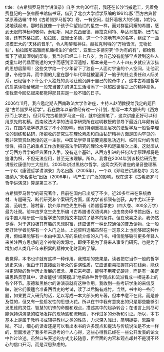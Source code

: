 title: 《古希腊罗马哲学讲演录》自序
⼤约30年前，我还在⻓沙当搬运⼯，凭着免费登记的⼀张省图书馆借书证，借到了北京⼤学哲学系编的1961年版“⻄⽅古典哲学原著选辑”中的《古希腊罗⻢哲学》卷，⼀有空闲，就怀着极⼤的兴趣，如饥似渴地读起来。那时我就像⼀个孩⼦仰望灿烂的星空⼀样，⾯对群星闪耀的希腊，感到⽆限的神秘和敬仰。泰勒斯、阿那克⻄曼德、赫拉克利特、毕达哥拉斯、巴门尼德，还有苏格拉底、柏拉图、亚⾥⼠多德，这⼀个个掷地有声的名字，组成了⼀曲规模宏⼤的“天体的⾳乐”，令⼈陶醉和神往。赫拉克利特的“万物皆流，⽆物⻓驻”，柏拉图那⾼雅⽽机趣横⽣的“会饮”，亚⾥⼠多德穷究“作为有的有”，都给我留下了极其深刻的印象。我当时已经⼆⼗七⼋岁，为⾃⼰没有能够早点读到这些⼈类童年时代晶莹剔透的⽂字⽽感到深深遗憾，那本来是⼀个⼈⼗四五岁就应该涉猎的思想启蒙啊！这些⽂字给⼀个少年留下了独⾃⼀⼈⾯对宇宙的个⼈空间，让他沉思，令他惊异。⽽中国的⼉童在那个年代早就被灌满了⼀脑⼦的社会责任和⼈际关系，已经留不下什么个⼈独处的余地让他沉醉于⾃⼰的惊奇中了。这本古希腊哲学的启蒙读物给我那⼀段充当苦⼒的谋⽣⽣活增添了⼀抹超然世俗之上的精神亮⾊，使我⾄今回忆起来都觉得那其实是⼀段不错的⽇⼦。

2006年11⽉，我应邀定期去⻄南政法⼤学作讲座，主持⼈赵明教授给我定的题⽬是“古希腊罗⻢哲学”。我在数年以前曾经有过⼀个计划，想写⼀本⼤部头的《⻄⽅形⽽上学史》，但只写完古希腊罗⻢这⼀段，就中途搁笔了，这次讲座正好可以利⽤原先的初稿。⻄南政法⼤学的法理学研究所在赵明教授的领导下最近⼏年颇有活⼒，在国内法学界造成了不⼩的影响。他们特别重视⾼层次的法哲学及⼀般哲学理论的训练和钻研，所招收的研究⽣在理论素质和⾃由钻研精神⽅⾯是国内罕⻅的。我⾮常赞赏赵教授的这⼀主张，中国法学界⽬前要克服急功近利、临时应付的传统惯性，把⾃⼰的重点⼯作放到提⾼法学研究的理论⽔平和逻辑层次上来，这就须从学习⻄⽅哲学的经典著作⼊⼿。没有这个基础，从⻄⽅引进的任何法学原理都将是逾淮为枳，不但⽆法应⽤，甚⾄⽆法理解。所以，我曾在2004年到该校给研究⽣讲授过康德的三⼤批判，2005年讲过⿊格尔哲学，这两次系列讲座的录⾳整理稿⼀个以《康德哲学讲演录》为名出版（2005年），⼀个以《邓晓芒讲⿊格尔》为名被纳⼊“未名讲坛”出版（2006年），均产⽣了⼴泛的影响。现在这本《古希腊罗⻢哲学讲演录》算是第三本了。

古希腊罗⻢哲学的研究著作，⽬前在国内已出版了不少。近20多年来在系统教材、专题研究、断代研究和个案研究⽅⾯，国内学者都颇有创获，其中尤以汪⼦嵩、范明⽣、陈村富、姚介厚四位先⽣所著《希腊哲学史》（四⼤卷、300余万字）最为壮观。前年由罗念⽣先⽣所编《古希腊语汉语词典》也由商务印书馆出版，也给中国⼈精研这⼀段哲学史的原始⽂本提供了基本的条件。但在欣喜之余，我仍然觉得，对于这段极其有趣的思想财富，还应该有⼀种⽐较通俗的普及读物，让⼀般爱好哲学者能够有⼀个⼊门之处。上述资料选编虽然在⼀定意义上也能够起这种作⽤，但如果能够有⼀本由中国⼈写的系统介绍的⼊门书，相信能够吸引更多年轻⼈来关注⻄⽅思想的这个神秘的发源地，即使不是为了将来从事专门研究，也是为了增加对⼈类⼏千年来积累的精神⽂化财富的了解。

我觉得，本书也许就有这样⼀种作⽤。我预期的效果是，读者把它当作⼀般的哲学通史来读，但由于其直接⾯对听众的讲演性质，它应该更易把握其内在线索，能获得更清晰的哲学历史发展的概念。⽤它来考研，能够不⽤死记硬背，⽽是有⼀条逻辑思路贯穿其中，读者能够“顺藤摸⽠”地把各种哲学观点和流派看成⼀根链条上的各个环节。康德和⿊格尔的讲演录就有这种作⽤，我收到⼀些考研学⽣的来信反映，说它们很适合准备⻄哲史的考试，读了以后胸有成⽵。当然，书中的⼀些问题，如果要深⼊研究的话，⾜以写成⼀本⼤部头的专著，但本书意不在此，⽽是普及性的，但⼜有⼀些启发性的思想⽕花。所以在书中我有意突出的只是那些能够引发思维的灵性、智慧的机锋的命题和观点，描述其中的起承转合；在语⾔上则尽可能保持讲演录的临场发挥的现场感和流畅感，不作过多的分析和引证。所以，本书基本上是属于教科书或辅导教材之类的性质，⼒求深⼊浅出，简明扼要，思路清晰。不过，细⼼的读者还是可以看出本书的许多观点和提法与传统说法是不太⼀样的，⾥⾯渗透了我多年来思考的个⼈⼼得，这些⼼得我已经在⼀些公开发表的论⽂中作过论述。虽然⼝头表述的⽅式⽐较随意，但⾥⾯的内容和观点却并不是漫不经⼼的信⼝开河，⽽是深思熟虑的。
